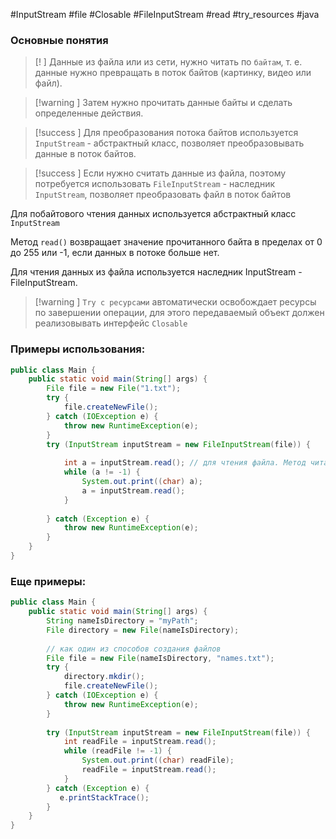 #InputStream #file #Closable #FileInputStream #read #try_resources #java 
### Основные понятия

>[! ] Данные из файла или из сети, нужно читать по `байтам`, т. е. данные нужно превращать в поток байтов (картинку, видео или файл).

>[!warning ] Затем нужно прочитать данные байты и сделать определенные действия.

>[!success ] Для преобразования потока байтов используется `InputStream` - абстрактный класс, позволяет преобразовывать данные в поток байтов.

>[!success ] Если нужно считать данные из файла, поэтому потребуется использовать `FileInputStream` - наследник `InputStream`, позволяет преобразовать файл в поток байтов

Для побайтового чтения данных используется абстрактный класс `InputStream`

Метод `read()` возвращает значение прочитанного байта в пределах от 0 до 255 или -1, если данных в потоке больше нет.

Для чтения данных из файла используется наследник InputStream - FileInputStream.

>[!warning ] `Try с ресурсами` автоматически освобождает ресурсы по завершении операции, для этого передаваемый объект должен реализовывать интерфейс `Closable`
### Примеры использования:

```java
public class Main {  
    public static void main(String[] args) {  
        File file = new File("1.txt");  
        try {  
            file.createNewFile();  
        } catch (IOException e) {  
            throw new RuntimeException(e);  
        }  
        try (InputStream inputStream = new FileInputStream(file)) {  
  
            int a = inputStream.read(); // для чтения файла. Метод читает один байт и return int  
            while (a != -1) {  
                System.out.print((char) a);  
                a = inputStream.read();  
            }  
  
        } catch (Exception e) {  
            throw new RuntimeException(e);  
        }  
    }  
}
```
### Еще примеры:

```java
public class Main {  
    public static void main(String[] args) {  
        String nameIsDirectory = "myPath";  
        File directory = new File(nameIsDirectory);  
        
        // как один из способов создания файлов
        File file = new File(nameIsDirectory, "names.txt");  
        try {  
            directory.mkdir();  
            file.createNewFile();  
        } catch (IOException e) {  
            throw new RuntimeException(e);  
        }  
  
        try (InputStream inputStream = new FileInputStream(file)) {  
            int readFile = inputStream.read();  
            while (readFile != -1) {  
                System.out.print((char) readFile);  
                readFile = inputStream.read();  
            }  
        } catch (Exception e) {  
           e.printStackTrace();  
        }   
    }  
}
```
